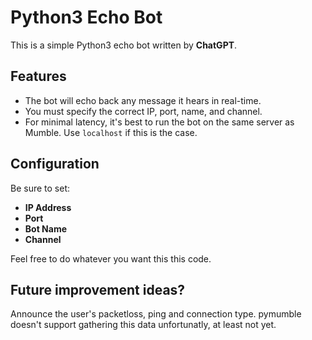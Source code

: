 # Python3 Echo Bot

This is a simple Python3 echo bot written by **ChatGPT**.

## Features
- The bot will echo back any message it hears in real-time.
- You must specify the correct IP, port, name, and channel.
- For minimal latency, it's best to run the bot on the same server as Mumble. Use `localhost` if this is the case.

## Configuration
Be sure to set:
- **IP Address**
- **Port**
- **Bot Name**
- **Channel**

Feel free to do whatever you want this this code.

## Future improvement ideas?
Announce the user's packetloss, ping and connection type. pymumble doesn't support gathering this data unfortunatly, at least not yet.

